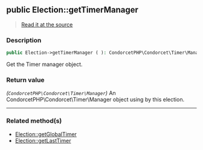 ## public Election::getTimerManager

> [Read it at the source](https://github.com/julien-boudry/Condorcet/blob/master/src/Election.php#L247)

### Description    

```php
public Election->getTimerManager ( ): CondorcetPHP\Condorcet\Timer\Manager
```

Get the Timer manager object.
    

### Return value   

*(`CondorcetPHP\Condorcet\Timer\Manager`)* An CondorcetPHP\Condorcet\Timer\Manager object using by this election.


---------------------------------------

### Related method(s)      

* [Election::getGlobalTimer](/Docs/api-reference/Election%20Class/Election--getGlobalTimer.md)    
* [Election::getLastTimer](/Docs/api-reference/Election%20Class/Election--getLastTimer.md)    

